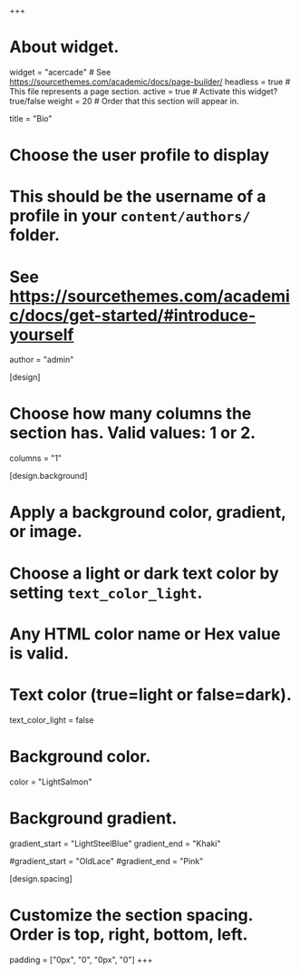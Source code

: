 +++
# About widget.
widget = "acercade"  # See https://sourcethemes.com/academic/docs/page-builder/
headless = true  # This file represents a page section.
active = true  # Activate this widget? true/false
weight = 20  # Order that this section will appear in.

title = "Bio"

# Choose the user profile to display
# This should be the username of a profile in your `content/authors/` folder.
# See https://sourcethemes.com/academic/docs/get-started/#introduce-yourself
author = "admin"

[design]
# Choose how many columns the section has. Valid values: 1 or 2.
  columns = "1"

[design.background]
# Apply a background color, gradient, or image.
#   Choose a light or dark text color by setting `text_color_light`.
#   Any HTML color name or Hex value is valid.
# Text color (true=light or false=dark).
  text_color_light = false

# Background color.
  color = "LightSalmon"
  
# Background gradient.
  gradient_start = "LightSteelBlue"
  gradient_end = "Khaki"
  
#gradient_start = "OldLace"
#gradient_end = "Pink"  
  
[design.spacing]
# Customize the section spacing. Order is top, right, bottom, left.
  padding = ["0px", "0", "0px", "0"]
+++
